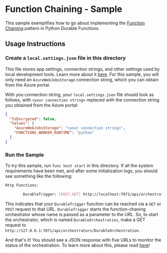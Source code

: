 # Function Chaining - Sample

This sample exemplifies how to go about implementing the [Function Chaining](https://docs.microsoft.com/en-us/azure/azure-functions/durable/durable-functions-overview?tabs=csharp#chaining) pattern in Python Durable Functions.

## Usage Instructions

### Create a `local.settings.json` file in this directory
This file stores app settings, connection strings, and other settings used by local development tools. Learn more about it [here](https://docs.microsoft.com/en-us/azure/azure-functions/functions-run-local?tabs=windows%2Ccsharp%2Cbash#local-settings-file).
For this sample, you will only need an `AzureWebJobsStorage` connection string, which you can obtain from the Azure portal.

With you connection string, your `local.settings.json` file should look as follows, with `<your connection string>` replaced with the connection string you obtained from the Azure portal:

```json
{
  "IsEncrypted": false,
  "Values": {
    "AzureWebJobsStorage": "<your connection string>",
    "FUNCTIONS_WORKER_RUNTIME": "python"
  }
}
```

### Run the Sample
To try this sample, run  `func host start` in this directory. If all the system requirements have been met, and
after some initialization logs, you should see something like the following:

```bash
Http Functions:

        DurableTrigger: [POST,GET] http://localhost:7071/api/orchestrators/{functionName}
```

This indicates that your `DurableTrigger` function can be reached via a `GET` or `POST` request to that URL. `DurableTrigger` starts the function-chaning orchestrator whose name is passed as a parameter to the URL. So, to start the orchestrator, which is named `DurableOrchestration`, make a GET request to `http://127.0.0.1:7071/api/orchestrators/DurableOrchestration`.

And that's it! You should see a JSON response with five URLs to monitor the status of the orchestration. To learn more about this, please read [here](TODO)!